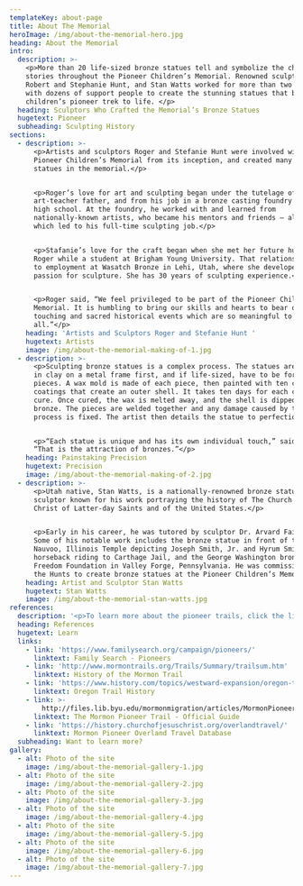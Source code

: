 ```yaml
---
templateKey: about-page
title: About The Memorial
heroImage: /img/about-the-memorial-hero.jpg
heading: About the Memorial
intro:
  description: >-
    <p>More than 20 life-sized bronze statues tell and symbolize the children’s
    stories throughout the Pioneer Children’s Memorial. Renowned sculptors
    Robert and Stephanie Hunt, and Stan Watts worked for more than two years
    with dozens of support people to create the stunning statues that bring the
    children’s pioneer trek to life. </p>
  heading: Sculptors Who Crafted the Memorial’s Bronze Statues
  hugetext: Pioneer
  subheading: Sculpting History
sections:
  - description: >-
      <p>Artists and sculptors Roger and Stefanie Hunt were involved with the
      Pioneer Children’s Memorial from its inception, and created many of the
      statues in the memorial.</p>


      <p>Roger’s love for art and sculpting began under the tutelage of his
      art-teacher father, and from his job in a bronze casting foundry while in
      high school. At the foundry, he worked with and learned from
      nationally-known artists, who became his mentors and friends — all of
      which led to his full-time sculpting job.</p>


      <p>Stafanie’s love for the craft began when she met her future husband
      Roger while a student at Brigham Young University. That relationship led
      to employment at Wasatch Bronze in Lehi, Utah, where she developed her
      passion for sculpture. She has 30 years of sculpting experience.</p>


      <p>Roger said, “We feel privileged to be part of the Pioneer Children’s
      Memorial. It is humbling to bring our skills and hearts to bear on such
      touching and sacred historical events which are so meaningful to us
      all.”</p>
    heading: 'Artists and Sculptors Roger and Stefanie Hunt '
    hugetext: Artists
    image: /img/about-the-memorial-making-of-1.jpg
  - description: >-
      <p>Sculpting bronze statues is a complex process. The statues are sculpted
      in clay on a metal frame first, and if life-sized, have to be formed in
      pieces. A wax mold is made of each piece, then painted with ten ceramic
      coatings that create an outer shell. It takes ten days for each coat to
      cure. Once cured, the wax is melted away, and the shell is dipped in
      bronze. The pieces are welded together and any damage caused by the
      process is fixed. The artist then details the statue to perfection.</p>


      <p>“Each statue is unique and has its own individual touch,” said Hunt.
      “That is the attraction of bronzes.”</p>
    heading: Painstaking Precision
    hugetext: Precision
    image: /img/about-the-memorial-making-of-2.jpg
  - description: >-
      <p>Utah native, Stan Watts, is a nationally-renowned bronze statue
      sculptor known for his work portraying the history of The Church of Jesus
      Christ of Latter-day Saints and of the United States.</p>


      <p>Early in his career, he was tutored by sculptor Dr. Arvard Fairbanks.
      Some of his notable work includes the bronze statue in front of the
      Nauvoo, Illinois Temple depicting Joseph Smith, Jr. and Hyrum Smith on
      horseback riding to Carthage Jail, and the George Washington bronze at the
      Freedom Foundation in Valley Forge, Pennsylvania. He was commissioned with
      the Hunts to create bronze statues at the Pioneer Children’s Memorial.</p>
    heading: Artist and Sculptor Stan Watts
    hugetext: Stan Watts
    image: /img/about-the-memorial-stan-watts.jpg
references:
  description: '<p>To learn more about the pioneer trails, click the links below.</p>'
  heading: References
  hugetext: Learn
  links:
    - link: 'https://www.familysearch.org/campaign/pioneers/'
      linktext: Family Search - Pioneers
    - link: 'http://www.mormontrails.org/Trails/Summary/trailsum.htm'
      linktext: History of the Mormon Trail
    - link: 'https://www.history.com/topics/westward-expansion/oregon-trail'
      linktext: Oregon Trail History
    - link: >-
        http://files.lib.byu.edu/mormonmigration/articles/MormonPioneerTrailMTA1997OfficialGuide.PDF
      linktext: The Mormon Pioneer Trail - Official Guide
    - link: 'https://history.churchofjesuschrist.org/overlandtravel/'
      linktext: Mormon Pioneer Overland Travel Database
  subheading: Want to learn more?
gallery:
  - alt: Photo of the site
    image: /img/about-the-memorial-gallery-1.jpg
  - alt: Photo of the site
    image: /img/about-the-memorial-gallery-2.jpg
  - alt: Photo of the site
    image: /img/about-the-memorial-gallery-3.jpg
  - alt: Photo of the site
    image: /img/about-the-memorial-gallery-4.jpg
  - alt: Photo of the site
    image: /img/about-the-memorial-gallery-5.jpg
  - alt: Photo of the site
    image: /img/about-the-memorial-gallery-6.jpg
  - alt: Photo of the site
    image: /img/about-the-memorial-gallery-7.jpg
---
```


